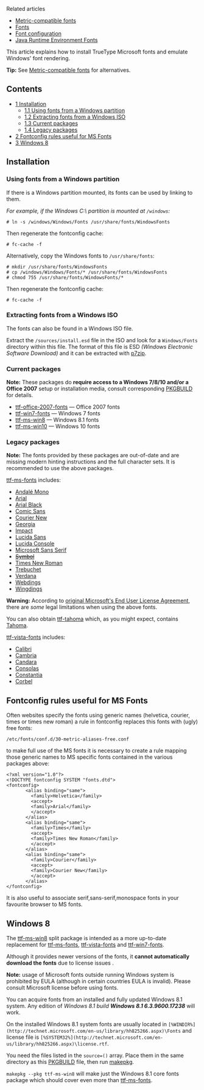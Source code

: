 Related articles

*   [Metric-compatible fonts](/index.php/Metric-compatible_fonts "Metric-compatible fonts")
*   [Fonts](/index.php/Fonts "Fonts")
*   [Font configuration](/index.php/Font_configuration "Font configuration")
*   [Java Runtime Environment Fonts](/index.php/Java_Runtime_Environment_Fonts "Java Runtime Environment Fonts")

This article explains how to install TrueType Microsoft fonts and emulate Windows' font rendering.

**Tip:** See [Metric-compatible fonts](/index.php/Metric-compatible_fonts "Metric-compatible fonts") for alternatives.

## Contents

*   [1 Installation](#Installation)
    *   [1.1 Using fonts from a Windows partition](#Using_fonts_from_a_Windows_partition)
    *   [1.2 Extracting fonts from a Windows ISO](#Extracting_fonts_from_a_Windows_ISO)
    *   [1.3 Current packages](#Current_packages)
    *   [1.4 Legacy packages](#Legacy_packages)
*   [2 Fontconfig rules useful for MS Fonts](#Fontconfig_rules_useful_for_MS_Fonts)
*   [3 Windows 8](#Windows_8)

## Installation

### Using fonts from a Windows partition

If there is a Windows partition mounted, its fonts can be used by linking to them.

*For example, if the Windows C:\ partition is mounted at `/windows`:*

```
# ln -s /windows/Windows/Fonts /usr/share/fonts/WindowsFonts

```

Then regenerate the fontconfig cache:

```
# fc-cache -f

```

Alternatively, copy the Windows fonts to `/usr/share/fonts`:

```
# mkdir /usr/share/fonts/WindowsFonts
# cp /windows/Windows/Fonts/* /usr/share/fonts/WindowsFonts
# chmod 755 /usr/share/fonts/WindowsFonts/*

```

Then regenerate the fontconfig cache:

```
# fc-cache -f

```

### Extracting fonts from a Windows ISO

The fonts can also be found in a Windows ISO file.

Extract the `/sources/install.esd` file in the ISO and look for a `Windows/Fonts` directory within this file. The format of this file is ESD *(Windows Electronic Software Download)* and it can be extracted with [p7zip](/index.php/P7zip "P7zip").

### Current packages

**Note:** These packages do **require access to a Windows 7/8/10 and/or a Office 2007** setup or installation media, consult corresponding [PKGBUILD](/index.php/PKGBUILD "PKGBUILD") for details.

*   [ttf-office-2007-fonts](https://aur.archlinux.org/packages/ttf-office-2007-fonts/) — Office 2007 fonts
*   [ttf-win7-fonts](https://aur.archlinux.org/packages/ttf-win7-fonts/) — Windows 7 fonts
*   [ttf-ms-win8](https://aur.archlinux.org/packages/ttf-ms-win8/) — Windows 8.1 fonts
*   [ttf-ms-win10](https://aur.archlinux.org/packages/ttf-ms-win10/) — Windows 10 fonts

### Legacy packages

**Note:** The fonts provided by these packages are out-of-date and are missing modern hinting instructions and the full character sets. It is recommended to use the above packages.

[ttf-ms-fonts](https://aur.archlinux.org/packages/ttf-ms-fonts/) includes:

*   [Andalé Mono](https://en.wikipedia.org/wiki/Andal%C3%A9_Mono "wikipedia:Andalé Mono")
*   [Arial](https://en.wikipedia.org/wiki/Arial "wikipedia:Arial")
*   [Arial Black](https://en.wikipedia.org/wiki/Arial_Black "wikipedia:Arial Black")
*   [Comic Sans](https://en.wikipedia.org/wiki/Comic_Sans "wikipedia:Comic Sans")
*   [Courier New](https://en.wikipedia.org/wiki/Courier_New "wikipedia:Courier New")
*   [Georgia](https://en.wikipedia.org/wiki/Georgia_(typeface) "wikipedia:Georgia (typeface)")
*   [Impact](https://en.wikipedia.org/wiki/Impact_(typeface) "wikipedia:Impact (typeface)")
*   [Lucida Sans](https://en.wikipedia.org/wiki/Lucida_Sans "wikipedia:Lucida Sans")
*   [Lucida Console](https://en.wikipedia.org/wiki/Lucida_Console "wikipedia:Lucida Console")
*   [Microsoft Sans Serif](https://en.wikipedia.org/wiki/Microsoft_Sans_Serif "wikipedia:Microsoft Sans Serif")
*   ~~[Symbol](https://en.wikipedia.org/wiki/Symbol_(typeface) "wikipedia:Symbol (typeface)")~~
*   [Times New Roman](https://en.wikipedia.org/wiki/Times_New_Roman "wikipedia:Times New Roman")
*   [Trebuchet](https://en.wikipedia.org/wiki/Trebuchet_MS "wikipedia:Trebuchet MS")
*   [Verdana](https://en.wikipedia.org/wiki/Verdana "wikipedia:Verdana")
*   [Webdings](https://en.wikipedia.org/wiki/Webdings "wikipedia:Webdings")
*   [Wingdings](https://en.wikipedia.org/wiki/Wingdings "wikipedia:Wingdings")

**Warning:** According to [original Microsoft's End User License Agreement](http://web.archive.org/web/20020227054122/www.microsoft.com/typography/fontpack/eula.htm), there are *some* legal limitations when using the above fonts.

You can also obtain [ttf-tahoma](https://aur.archlinux.org/packages/ttf-tahoma/) which, as you might expect, contains [Tahoma](https://en.wikipedia.org/wiki/Tahoma_(typeface) "wikipedia:Tahoma (typeface)").

[ttf-vista-fonts](https://aur.archlinux.org/packages/ttf-vista-fonts/) includes:

*   [Calibri](https://en.wikipedia.org/wiki/Calibri "wikipedia:Calibri")
*   [Cambria](https://en.wikipedia.org/wiki/Cambria_(typeface) "wikipedia:Cambria (typeface)")
*   [Candara](https://en.wikipedia.org/wiki/Candara "wikipedia:Candara")
*   [Consolas](https://en.wikipedia.org/wiki/Consolas "wikipedia:Consolas")
*   [Constantia](https://en.wikipedia.org/wiki/Constantia_(typeface) "wikipedia:Constantia (typeface)")
*   [Corbel](https://en.wikipedia.org/wiki/Corbel_(typeface) "wikipedia:Corbel (typeface)")

## Fontconfig rules useful for MS Fonts

Often websites specify the fonts using generic names (helvetica, courier, times or times new roman) a rule in fontconfig replaces this fonts with (ugly) free fonts:

```
/etc/fonts/conf.d/30-metric-aliases-free.conf

```

to make full use of the MS fonts it is necessary to create a rule mapping those generic names to MS specific fonts contained in the various packages above:

```
<?xml version="1.0"?>
<!DOCTYPE fontconfig SYSTEM "fonts.dtd">
<fontconfig>
       <alias binding="same">
         <family>Helvetica</family>
         <accept>
         <family>Arial</family>
         </accept>
       </alias>
       <alias binding="same">
         <family>Times</family>
         <accept>
         <family>Times New Roman</family>
         </accept>
       </alias>
       <alias binding="same">
         <family>Courier</family>
         <accept>
         <family>Courier New</family>
         </accept>
       </alias>
</fontconfig>

```

It is also useful to associate serif,sans-serif,monospace fonts in your favourite browser to MS fonts.

## Windows 8

The [ttf-ms-win8](https://aur.archlinux.org/packages/ttf-ms-win8/) split package is intended as a more up-to-date replacement for [ttf-ms-fonts](https://aur.archlinux.org/packages/ttf-ms-fonts/), [ttf-vista-fonts](https://aur.archlinux.org/packages/ttf-vista-fonts/) and [ttf-win7-fonts](https://aur.archlinux.org/packages/ttf-win7-fonts/).

Although it provides newer versions of the fonts, it **cannot automatically download the fonts** due to license issues .

**Note:** usage of Microsoft fonts outside running Windows system is prohibited by EULA (although in certain countries EULA is invalid). Please consult Microsoft license before using fonts.

You can acquire fonts from an installed and fully updated Windows 8.1 system. Any edition of *Windows 8.1 build **Windows 8.1 6.3.9600.17238*** will work.

On the installed Windows 8.1 system fonts are usually located in `[%WINDIR%](http://technet.microsoft.com/en-us/library/hh825266.aspx)\Fonts` and license file is `[%SYSTEM32%](http://technet.microsoft.com/en-us/library/hh825266.aspx)\license.rtf`.

You need the files listed in the `source=()` array. Place them in the same directory as this [PKGBUILD](/index.php/PKGBUILD "PKGBUILD") file, then run [makepkg](/index.php/Makepkg "Makepkg").

`makepkg --pkg ttf-ms-win8` will make just the Windows 8.1 core fonts package which should cover even more than [ttf-ms-fonts](https://aur.archlinux.org/packages/ttf-ms-fonts/).